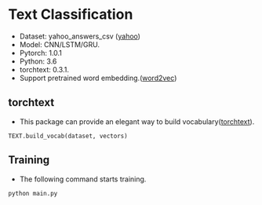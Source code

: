 # Text Classification
- Dataset: yahoo_answers_csv ([yahoo](https://s3.amazonaws.com/fast-ai-nlp/yahoo_answers_csv.tgz))
- Model: CNN/LSTM/GRU.
- Pytorch: 1.0.1
- Python: 3.6
- torchtext: 0.3.1.
- Support pretrained word embedding.([word2vec](https://github.com/mmihaltz/word2vec-GoogleNews-vectors))

## torchtext
- This package can provide an elegant way to build vocabulary([torchtext](https://torchtext.readthedocs.io/en/latest/index.html#)). 
```
TEXT.build_vocab(dataset, vectors)
```

## Training

- The following command starts training.

```
python main.py
```
